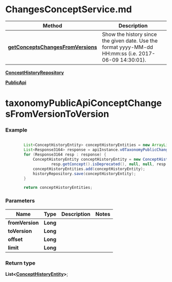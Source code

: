 # ChangesConceptService.md

 Method | Description
------------- | ------------- 
[**getConceptsChangesFromVersions**](ChangesConceptService.md#taxonomyPublicApiConceptChangesFromVersionToVersion) | Show the history since the given date. Use the format yyyy-MM-dd HH:mm:ss (i.e. 2017-06-09 14:30:01).

[**ConceptHistoryRepository**](ConceptHistoryRepository.md)
 
[**PublicApi**](https://github.com/JobtechSwe/jobtech-taxonomy-api-consumer-example/blob/master/docs/PublicApi.md)




<a name="taxonomyPublicApiConceptChangesFromVersionToVersion"></a>
# **taxonomyPublicApiConceptChangesFromVersionToVersion**

### Example
```java

        List<ConceptHistoryEntity> conceptHistoryEntities = new ArrayList<>();
        List<Response3164> response = apiInstance.v0TaxonomyPublicChangesGet(fromVersion, toVersion, offset, limit);
        for (Response3164 resp : response) {
            ConceptHistoryEntity conceptHistoryEntity = new ConceptHistoryEntity(resp.getConcept().getPreferredLabel(), resp.getConcept().getType(),
                    resp.getConcept().isDeprecated(), null, null, resp.getConcept().getId(), resp.getEventType(), resp.getVersion());
            conceptHistoryEntities.add(conceptHistoryEntity);
            historyRepository.save(conceptHistoryEntity);
        }

        return conceptHistoryEntities;
```

### Parameters
Name | Type | Description | Notes
------------ | ------------- | ------------- | -------------
**fromVersion** | **Long** |  | 
**toVersion** | **Long** |  | 
**offset** | **Long** |  | 
**limit** | **Long** |  | 


### Return type

**List&lt;[**ConceptHistoryEntity**](ConceptHistoryEntity.md)&gt;**;


